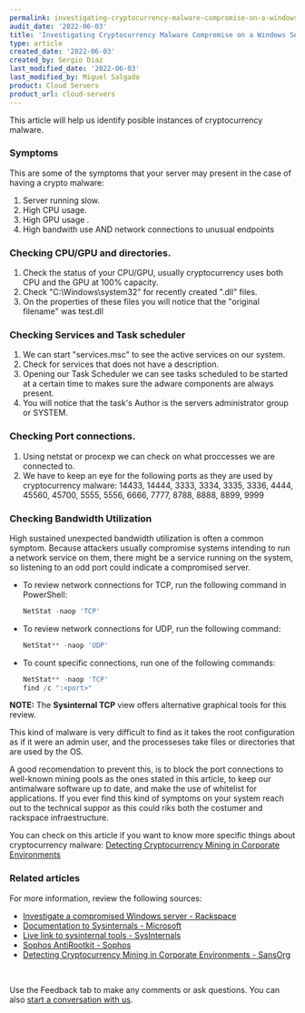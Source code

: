```yaml
---
permalink: investigating-cryptocurrency-malware-compromise-on-a-windows-server
audit_date: '2022-06-03'
title: 'Investigating Cryptocurrency Malware Compromise on a Windows Server'
type: article
created_date: '2022-06-03'
created_by: Sergio Diaz
last_modified_date: '2022-06-03'
last_modified_by: Miguel Salgado
product: Cloud Servers
product_url: cloud-servers
---
```


This article will help us identify posible instances of cryptocurrency malware.

### Symptoms
This are some of the symptoms that your server may present in the case of having a crypto malware:
1. Server running slow.
2. High CPU usage.
3. High GPU usage .
4. High bandwith use AND network connections to unusual endpoints

### Checking CPU/GPU and directories.
1. Check the status of your CPU/GPU, usually cryptocurrency uses both CPU and the GPU at 100% capacity.
2. Check "C:\Windows\system32" for recently created ".dll" files.
3. On the properties of these files you will notice that the "original filename" was test.dll

### Checking Services and Task scheduler
1. We can start "services.msc" to see the active services on our system.
2. Check for services that does not have a description.
3. Opening our Task Scheduler we can see tasks scheduled to be started at a certain time to makes sure the adware components are always present.
4. You will notice that the task's Author is the servers administrator group or SYSTEM.

### Checking Port connections.
1. Using netstat or procexp we can check on what proccesses we are connected to.
2. We have to keep an eye for the following ports as they are used by cryptocurrency malware: 14433, 14444, 3333, 3334, 3335, 3336, 4444, 45560, 45700, 5555, 5556, 6666, 7777, 8788, 8888, 8899, 9999

### Checking Bandwidth Utilization
High sustained unexpected bandwidth utilization is often a common symptom.
Because attackers usually compromise systems intending to run a network
service on them, there might be a service running on the system, so listening
to an odd port could indicate a compromised server.

- To review network connections for TCP, run the following command in PowerShell:
    ```powershell
    NetStat -naop 'TCP'
    ```

- To review network connections for UDP, run the following command:
    ```powershell
    NetStat** -naop 'UDP'
    ```

- To count specific connections, run one of the following commands:
    ```powershell
    NetStat** -naop 'TCP'
    find /c ":<port>"
    ```

**NOTE:** The **Sysinternal TCP** view offers alternative graphical tools
for this review.

This kind of malware is very difficult to find as it takes the root configuration as if it were an admin user, and the processeses take files or directories that are used by the OS.

A good recomendation to prevent this, is to block the port connections to well-known mining pools as the ones stated in this article, to keep our antimalware software up to date, and make the use of whitelist for applications.
If you ever find this kind of symptoms on your system reach out to the technical suppor as this could riks both the costumer and rackspace infraestructure.

You can check on this article if you want to know more specific things about cryptocurrency malware:
[Detecting Cryptocurrency Mining in Corporate Environments](https://sansorg.egnyte.com/dl/kjamuz5mWT)

### Related articles
For more information, review the following sources:
- [Investigate a compromised Windows server - Rackspace](https://docs.rackspace.com/support/how-to/investigate-a-compromised-windows-server/)
- [Documentation to Sysinternals - Microsoft](https://docs.microsoft.com/en-us/sysinternals/resources/troubleshooting-book)
- [Live link to sysinternal tools - SysInternals](https://live.sysinternals.com/)
- [Sophos AntiRootkit - Sophos](https://www.sophos.com/en-us/products/free-tools/sophos-anti-rootkit.aspx)
- [Detecting Cryptocurrency Mining in Corporate Environments - SansOrg](https://sansorg.egnyte.com/dl/kjamuz5mWT)
</br>

Use the Feedback tab to make any comments or ask questions. You can also [start a conversation with us](https://www.rackspace.com/contact).
